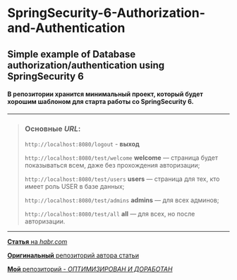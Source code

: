 # SpringSecurity-6-Authorization-and-Authentication
## Simple example of Database authorization/authentication using SpringSecurity 6

#### В репозитории хранится минимальный проект, который будет хорошим шаблоном для старта работы со SpringSecurity 6.

---
> ### Основные *URL*:
> 
> 
> `http://localhost:8080/logout` - **выход**
> 
> `http://localhost:8080/test/welcome` **welcome** — страница будет показываться всем, даже без прохождения авторизации;
> 
> `http://localhost:8080/test/users` **users** — страница для тех, кто имеет роль USER в базе данных;
> 
> `http://localhost:8080/test/admins` **admins** — для всех админов;
> 
> `http://localhost:8080/test/all` **all** — для всех, но после авторизации.

---

[**Статья** на _habr.com_](https://habr.com/ru/articles/798921/)

[**Оригинальный** репозиторий автора статьи](https://github.com/KirillKARLSON/SpringSecurity-6-Authorization-and-Authentication)

[**Мой** репозиторий - _ОПТИМИЗИРОВАН И ДОРАБОТАН_](https://github.com/yury-connect/ITM_task021_SpringSecurity_Task_3_1_2_test03.git)

